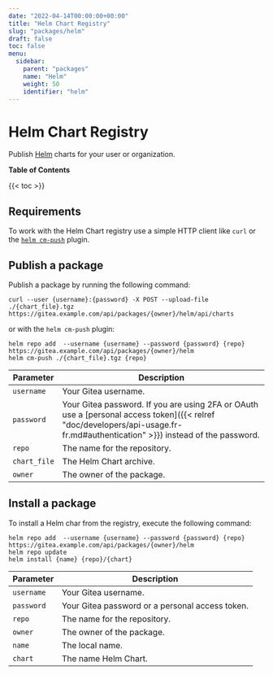 ```yaml
---
date: "2022-04-14T00:00:00+00:00"
title: "Helm Chart Registry"
slug: "packages/helm"
draft: false
toc: false
menu:
  sidebar:
    parent: "packages"
    name: "Helm"
    weight: 50
    identifier: "helm"
---
```


# Helm Chart Registry

Publish [Helm](https://helm.sh/) charts for your user or organization.

**Table of Contents**

{{< toc >}}

## Requirements

To work with the Helm Chart registry use a simple HTTP client like `curl` or the [`helm cm-push`](https://github.com/chartmuseum/helm-push/) plugin.

## Publish a package

Publish a package by running the following command:

```shell
curl --user {username}:{password} -X POST --upload-file ./{chart_file}.tgz https://gitea.example.com/api/packages/{owner}/helm/api/charts
```

or with the `helm cm-push` plugin:

```shell
helm repo add  --username {username} --password {password} {repo} https://gitea.example.com/api/packages/{owner}/helm
helm cm-push ./{chart_file}.tgz {repo}
```

| Parameter    | Description |
| ------------ | ----------- |
| `username`   | Your Gitea username. |
| `password`   | Your Gitea password. If you are using 2FA or OAuth use a [personal access token]({{< relref "doc/developers/api-usage.fr-fr.md#authentication" >}}) instead of the password. |
| `repo`       | The name for the repository. |
| `chart_file` | The Helm Chart archive. |
| `owner`      | The owner of the package. |

## Install a package

To install a Helm char from the registry, execute the following command:

```shell
helm repo add  --username {username} --password {password} {repo} https://gitea.example.com/api/packages/{owner}/helm
helm repo update
helm install {name} {repo}/{chart}
```

| Parameter  | Description |
| ---------- | ----------- |
| `username` | Your Gitea username. |
| `password` | Your Gitea password or a personal access token. |
| `repo`     | The name for the repository. |
| `owner`    | The owner of the package. |
| `name`     | The local name. |
| `chart`    | The name Helm Chart. |
